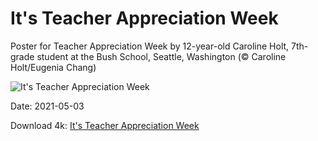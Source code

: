 # It's Teacher Appreciation Week

Poster for Teacher Appreciation Week by 12-year-old Caroline Holt, 7th-grade student at the Bush School, Seattle, Washington (© Caroline Holt/Eugenia Chang)

![It's Teacher Appreciation Week](https://bing.com/th?id=OHR.TeacherHeart_EN-US1874465116_UHD.jpg&rf=LaDigue_UHD.jpg&pid=hp&w=1024&h=576)

Date: 2021-05-03

Download 4k: [It's Teacher Appreciation Week](https://bing.com/th?id=OHR.TeacherHeart_EN-US1874465116_UHD.jpg&rf=LaDigue_UHD.jpg&pid=hp&w=3840&h=2160)


